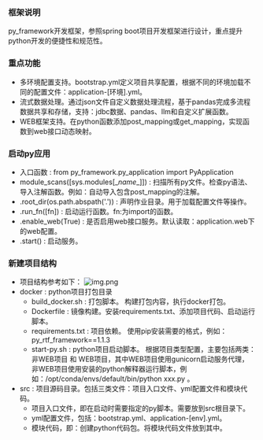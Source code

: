 ### 框架说明

py_framework开发框架，参照spring boot项目开发框架进行设计，重点提升python开发的便捷性和规范性。

### 重点功能

* 多环境配置支持。bootstrap.yml定义项目共享配置，根据不同的环境加载不同的配置文件：application-[环境].yml。
* 流式数据处理。通过json文件自定义数据处理流程，基于pandas完成多流程数据共享和存储，支持：jdbc数据、pandas、llm和自定义扩展函数。
* WEB框架支持。在python函数添加post_mapping或get_mapping，实现函数到web接口动态映射。

### 启动py应用

* 入口函数 : from py_framework.py_application import PyApplication
* module_scans([sys.modules[\__name__]]) : 扫描所有py文件。检查py语法、导入注解函数。例如：自动导入包含post_mapping的注解。
* .root_dir(os.path.abspath('.')) : 声明作业目录。用于加载配置文件等操作。
* .run_fn([fn]) : 启动运行函数。fn:为import的函数。
* .enable_web(True) : 是否启用web接口服务。默认读取：application.web下的web配置。
* .start() : 启动服务。

### 新建项目结构
* 项目结构参考如下：
![img.png](assets/py_structrue.png)
* docker : python项目打包目录
  * build_docker.sh : 打包脚本。 构建打包内容，执行docker打包。
  * Dockerfile : 镜像构建。安装requirements.txt、添加项目代码、启动运行脚本。
  * requirements.txt : 项目依赖。 使用pip安装需要的格式，例如：py_rtf_framework==1.1.3
  * start-py.sh : python项目启动脚本。 根据项目类型配置，主要包括两类：非WEB项目 和 WEB项目，其中WEB项目使用gunicorn启动服务代理，
非WEB项目使用安装的python解释器运行脚本，例如：/opt/conda/envs/default/bin/python xxx.py 。
* src : 项目源码目录。包括三类文件：项目入口文件、yml配置文件和模块代码。
  * 项目入口文件，即在启动时需要指定的py脚本。需要放到src根目录下。
  * yml配置文件，包括：bootstrap.yml、application-[env].yml。
  * 模块代码，即：创建python代码包。将模块代码文件放到其中。

